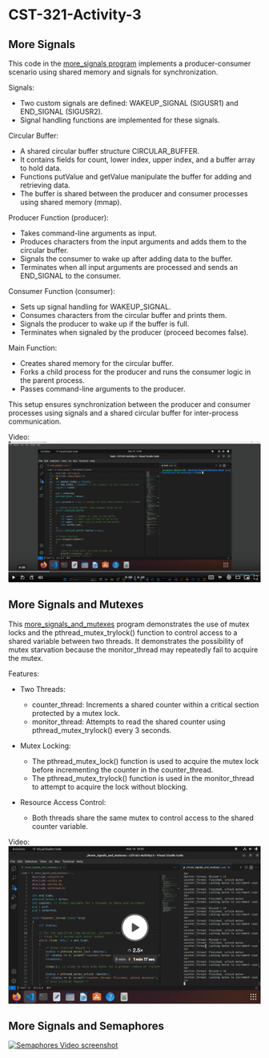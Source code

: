 # CST-321-Activity-3

## More Signals
This code in the [more_signals program](./code/more_signals.c) implements a producer-consumer scenario using shared memory and signals for synchronization.

Signals:
- Two custom signals are defined: WAKEUP_SIGNAL (SIGUSR1) and END_SIGNAL (SIGUSR2).
- Signal handling functions are implemented for these signals.

Circular Buffer:
- A shared circular buffer structure CIRCULAR_BUFFER.
- It contains fields for count, lower index, upper index, and a buffer array to hold data.
- Functions putValue and getValue manipulate the buffer for adding and retrieving data.
- The buffer is shared between the producer and consumer processes using shared memory (mmap).

Producer Function (producer):
- Takes command-line arguments as input.
- Produces characters from the input arguments and adds them to the circular buffer.
- Signals the consumer to wake up after adding data to the buffer.
- Terminates when all input arguments are processed and sends an END_SIGNAL to the consumer.

Consumer Function (consumer):
- Sets up signal handling for WAKEUP_SIGNAL.
- Consumes characters from the circular buffer and prints them.
- Signals the producer to wake up if the buffer is full.
- Terminates when signaled by the producer (proceed becomes false).

Main Function:
- Creates shared memory for the circular buffer.
- Forks a child process for the producer and runs the consumer logic in the parent process.
- Passes command-line arguments to the producer.

This setup ensures synchronization between the producer and consumer processes using signals and a shared circular buffer for inter-process communication.

Video:
[![More Signals program video](./screenshots/more_signals_video_screenshot.png)](https://www.loom.com/share/8609dc1b5eb849b5a5a3b159204d29d9)

## More Signals and Mutexes
This [more_signals_and_mutexes](./code/more_signals_and_mutexes.c) program demonstrates the use of mutex locks and the pthread_mutex_trylock() function to control access to a shared variable between two threads.  It demonstrates the possibility of mutex starvation because the monitor_thread may repeatedly fail to acquire the mutex.

Features:
- Two Threads:
    - counter_thread: Increments a shared counter within a critical section protected by a mutex lock.
    - monitor_thread: Attempts to read the shared counter using pthread_mutex_trylock() every 3 seconds.

- Mutex Locking:
    - The pthread_mutex_lock() function is used to acquire the mutex lock before incrementing the counter in the counter_thread.
    - The pthread_mutex_trylock() function is used in the monitor_thread to attempt to acquire the lock without blocking.

- Resource Access Control:
    - Both threads share the same mutex to control access to the shared counter variable.

Video:
[![Mutex program video](./screenshots/mutexes_video_screenshot.png)](https://www.loom.com/share/d1213e6625e344e6ad0232332561729b?sid=2dc71db0-65b7-4620-bb10-059e3805f15b)

## More Signals and Semaphores

[![Semaphores Video screenshot]()](https://www.loom.com/share/3c850a3861e74ee7bf551d7177bf6acf?sid=c104a135-095b-497c-99eb-c817df78de10)
